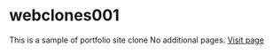 # webclones001
This is a sample of portfolio site clone
 No additional pages. [Visit page](https://code-wizard925.github.io/projects/)
